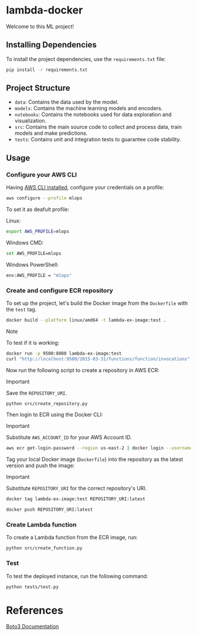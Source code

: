 # lambda-docker

Welcome to this ML project!

## Installing Dependencies

To install the project dependencies, use the `requirements.txt` file:

```sh
pip install -r requirements.txt
```

## Project Structure

- `data`: Contains the data used by the model.
- `models`: Contains the machine learning models and encoders.
- `notebooks`: Contains the notebooks used for data exploration and visualization.
- `src`: Contains the main source code to collect and process data, train models and make predictions.
- `tests`: Contains unit and integration tests to guarantee code stability.

## Usage

### Configure your AWS CLI

Having [AWS CLI installed](https://docs.aws.amazon.com/cli/latest/userguide/getting-started-install.html), configure your credentials on a profile:
```bash
aws configure --profile mlops
```

To set it as deafult profile:

Linux:
```bash
export AWS_PROFILE=mlops
```

Windows CMD:
```bash
set AWS_PROFILE=mlops
```

Windows PowerShell:
```bash
env:AWS_PROFILE = "mlops"
```

### Create and configure ECR repository

To set up the project, let's build the Docker image from the `Dockerfile` with the `test` tag.

```bash
docker build --platform linux/amd64 -t lambda-ex-image:test .
```

> [!NOTE]  
> To test if it is working:
> ```bash
> docker run -p 9500:8080 lambda-ex-image:test
> curl "http://localhost:9500/2015-03-31/functions/function/invocations" -d "{}"
> ```

Now run the following script to create a repository in AWS ECR:

> [!IMPORTANT]  
> Save the `REPOSITORY_URI`.

```bash
python src/create_repository.py
```

Then login to ECR using the Docker CLI:

> [!IMPORTANT]  
> Substitute `AWS_ACCOUNT_ID` for your AWS Account ID.

```bash
aws ecr get-login-password --region us-east-2 | docker login --username AWS --password-stdin AWS_ACCOUNT_ID.dkr.ecr.us-east-2.amazonaws.com
```

Tag your local Docker image (`Dockerfile`) into the repository as the latest version and push the image:

> [!IMPORTANT]  
> Substitute `REPOSITORY_URI` for the correct repository's URI.

```bash
docker tag lambda-ex-image:test REPOSITORY_URI:latest

docker push REPOSITORY_URI:latest
```

### Create Lambda function

To create a Lambda function from the ECR image, run:

```bash
python src/create_function.py
```

### Test

To test the deployed instance, run the following command:

```bash
python tests/test.py
```

# References

[Boto3 Documentation](https://boto3.amazonaws.com/v1/documentation/api/latest/index.html)